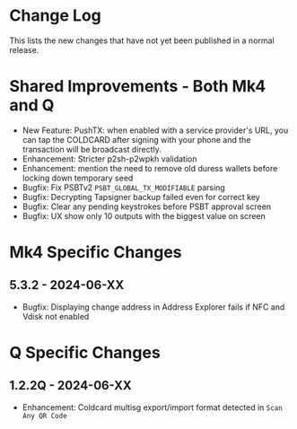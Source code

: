 # Change Log

This lists the new changes that have not yet been published in a normal release.

# Shared Improvements - Both Mk4 and Q

- New Feature: PushTX: when enabled with a service provider's URL, you can tap the COLDCARD
  after signing with your phone and the transaction will be broadcast directly.
- Enhancement: Stricter p2sh-p2wpkh validation 
- Enhancement: mention the need to remove old duress wallets before locking down temporary seed
- Bugfix: Fix PSBTv2 `PSBT_GLOBAL_TX_MODIFIABLE` parsing
- Bugfix: Decrypting Tapsigner backup failed even for correct key
- Bugfix: Clear any pending keystrokes before PSBT approval screen
- Bugfix: UX show only 10 outputs with the biggest value on screen

# Mk4 Specific Changes

## 5.3.2 - 2024-06-XX

- Bugfix: Displaying change address in Address Explorer fails if NFC and Vdisk not enabled


# Q Specific Changes

## 1.2.2Q - 2024-06-XX

- Enhancement: Coldcard multisg export/import format detected in `Scan Any QR Code`



